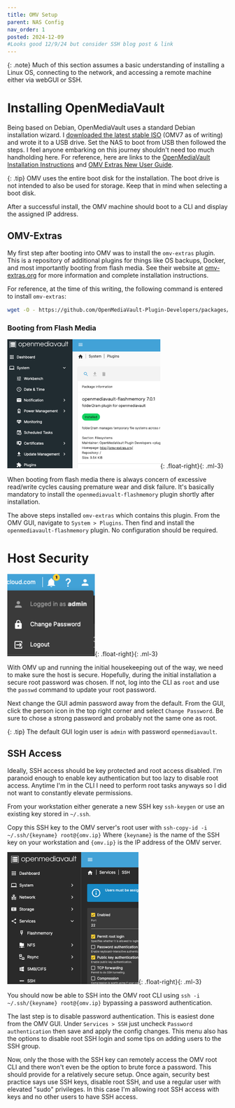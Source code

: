 ```yaml
---
title: OMV Setup
parent: NAS Config
nav_order: 1
posted: 2024-12-09
#Looks good 12/9/24 but consider SSH blog post & link
---
```


{: .note}
Much of this section assumes a basic understanding of installing a Linux OS, connecting to the network, and accessing a remote machine either via webGUI or SSH.

# Installing OpenMediaVault

Being based on Debian, OpenMediaVault uses a standard Debian installation wizard. I [downloaded the latest stable ISO](https://www.openmediavault.org/download.html) (OMV7 as of writing) and wrote it to a USB drive. Set the NAS to boot from USB then followed the steps. I feel anyone embarking on this journey shouldn't need too much handholding here. For reference, here are links to the [OpenMediaVault Installation Instructions](https://docs.openmediavault.org/en/latest/installation/index.html) and [OMV Extras New User Guide](https://wiki.omv-extras.org/doku.php?id=omv7:new_user_guide).

{: .tip}
OMV uses the entire boot disk for the installation. The boot drive is not intended to also be used for storage. Keep that in mind when selecting a boot disk.

After a successful install, the OMV machine should boot to a CLI and display the assigned IP address.

## OMV-Extras

My first step after booting into OMV was to install the `omv-extras` plugin. This is a repository of additional plugins for things like OS backups, Docker, and most importantly booting from flash media. See their website at [omv-extras.org](https://wiki.omv-extras.org) for more information and complete installation instructions.

For reference, at the time of this writing, the following command is entered to install `omv-extras`:

```bash
wget -O - https://github.com/OpenMediaVault-Plugin-Developers/packages/raw/master/install | bash
```

### Booting from Flash Media

<img src='/assets/NAS/omv/flash_plugin.png' width='350'/>{: .float-right}{: .ml-3}

When booting from flash media there is always concern of excessive read/write cycles causing premature wear and disk failure. It's basically mandatory to install the `openmediavualt-flashmemory` plugin shortly after installation.

The above steps installed `omv-extras` which contains this plugin. From the OMV GUI, navigate to `System > Plugins`. Then find and install the `openmediavault-flashmemory` plugin. No configuration should be required.

# Host Security

<img src='/assets/NAS/omv/gui_password.png' width='200'/>{: .float-right}{: .ml-3}

With OMV up and running the initial housekeeping out of the way, we need to make sure the host is secure. Hopefully, during the initial installation a secure root password was chosen. If not, log into the CLI as `root` and use the `passwd` command to update your root password.

Next change the GUI admin password away from the default. From the GUI, click the person icon in the top right corner and select `Change Password`. Be sure to chose a strong password and probably not the same one as root.

{: .tip}
The default GUI login user is `admin` with password `openmediavault`.

## SSH Access

Ideally, SSH access should be key protected and root access disabled. I'm paranoid enough to enable key authentication but too lazy to disable root access. Anytime I'm in the CLI I need to perform root tasks anyways so I did not want to constantly elevate permissions.

From your workstation either generate a new SSH key `ssh-keygen` or use an existing key stored in `~/.ssh`. 

Copy this SSH key to the OMV server's root user with `ssh-copy-id -i ~/.ssh/{keyname} root@{omv.ip}` Where `{keyname}` is the name of the SSH key on your workstation and `{omv.ip}` is the IP address of the OMV server.

<img src='/assets/NAS/omv/disable_pass_auth.png' width='300'/>{: .float-right}{: .ml-3}

You should now be able to SSH into the OMV root CLI using `ssh -i ~/.ssh/{keyname} root@{omv.ip}` bypassing a password authentication.

The last step is to disable password authentication. This is easiest done from the OMV GUI. Under `Services > SSH` just uncheck `Password authentication` then save and apply the config changes. This menu also has the options to disable root SSH login and some tips on adding users to the SSH group.

Now, only the those with the SSH key can remotely access the OMV root CLI and there won't even be the option to brute force a password. This should provide for a relatively secure setup. Once again, security best practice says use SSH keys, disable root SSH, and use a regular user with elevated "sudo" privileges. In this case I'm allowing root SSH access with keys and no other users to have SSH access.